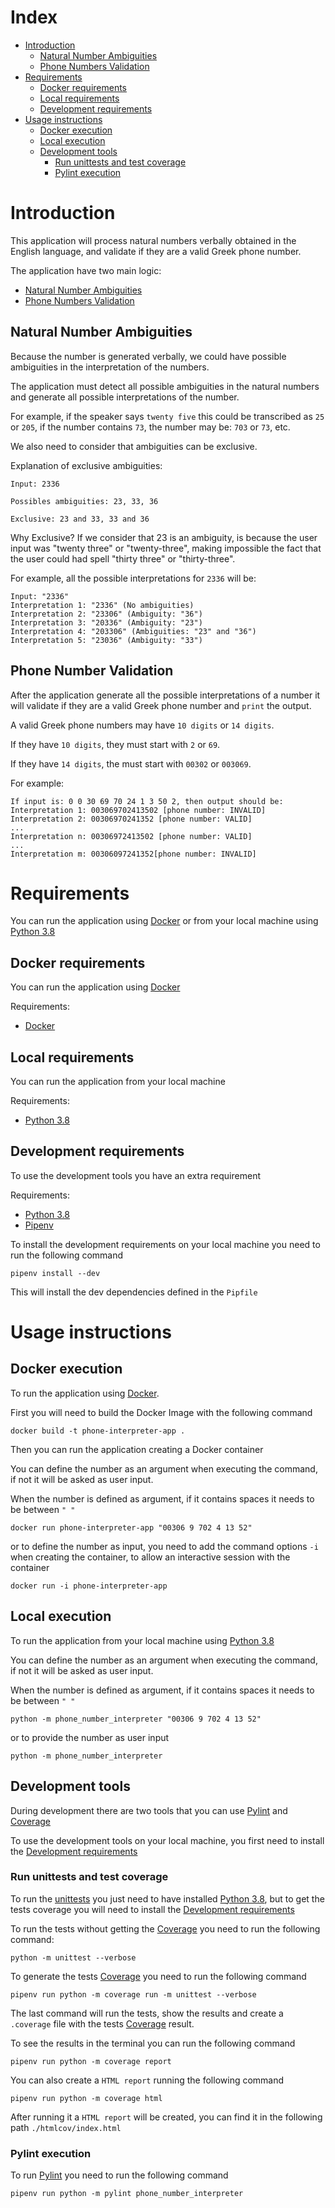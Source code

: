 # Index

* [Introduction](#introduction)
    * [Natural Number Ambiguities](#natural-number-ambiguities)
    * [Phone Numbers Validation](#phone-number-validation)
* [Requirements](#requirements)
    * [Docker requirements](#docker-requirements)
    * [Local requirements](#local-requirements)
    * [Development requirements](#development-requirements)
* [Usage instructions](#usage-instructions)
    * [Docker execution](#docker-execution)
    * [Local execution](#local-execution)
    * [Development tools](#development-tools)
        * [Run unittests and test coverage](#run-unittests-and-test-coverage)
        * [Pylint execution](#pylint-execution)

# Introduction

This application will process natural numbers verbally obtained in the English language, and validate if they are a valid Greek phone number.

The application have two main logic:

* [Natural Number Ambiguities](#natural-number-ambiguities)
* [Phone Numbers Validation](#phone-number-validation)

## Natural Number Ambiguities

Because the number is generated verbally, we could have possible ambiguities in the interpretation of the numbers.

The application must detect all possible ambiguities in the natural numbers and generate all possible interpretations of the number.

For example, if the speaker says `twenty five` this could be transcribed as `25` or `205`, if the number contains `73`, the number may be: `703` or `73`, etc.

We also need to consider that ambiguities can be exclusive.

Explanation of exclusive ambiguities:

```
Input: 2336

Possibles ambiguities: 23, 33, 36

Exclusive: 23 and 33, 33 and 36
```

Why Exclusive? If we consider that 23 is an ambiguity, is because the user input was "twenty three" or "twenty-three", making impossible the fact that the user could had spell "thirty three" or "thirty-three".

For example, all the possible interpretations for `2336` will be:

```
Input: "2336"
Interpretation 1: "2336" (No ambiguities)
Interpretation 2: "23306" (Ambiguity: "36")
Interpretation 3: "20336" (Ambiguity: "23")
Interpretation 4: "203306" (Ambiguities: "23" and "36")
Interpretation 5: "23036" (Ambiguity: "33")
```

## Phone Number Validation

After the application generate all the possible interpretations of a number it will validate if they are a valid Greek phone number and `print` the output.

A valid Greek phone numbers may have `10 digits` or `14 digits`.

If they have `10 digits`, they must start with `2` or `69`.

If they have `14 digits`, the must start with `00302` or `003069`.

For example:

```
If input is: 0 0 30 69 70 24 1 3 50 2, then output should be:
Interpretation 1: 003069702413502 [phone number: INVALID]
Interpretation 2: 00306970241352 [phone number: VALID]
...
Interpretation n: 00306972413502 [phone number: VALID]
...
Interpretation m: 00306097241352[phone number: INVALID]
```

# Requirements

You can run the application using [Docker] or from your local machine using [Python 3.8]

## Docker requirements

You can run the application using [Docker]

Requirements:
 * [Docker]

## Local requirements

You can run the application from your local machine

Requirements:
* [Python 3.8]

## Development requirements

To use the development tools you have an extra requirement

Requirements:
* [Python 3.8]
* [Pipenv]

To install the development requirements on your local machine you need to run the following command

```
pipenv install --dev
```

This will install the dev dependencies defined in the `Pipfile`

# Usage instructions

## Docker execution

To run the application using [Docker].

First you will need to build the Docker Image with the following command

```
docker build -t phone-interpreter-app .
```

Then you can run the application creating a Docker container

You can define the number as an argument when executing the command, if not it will be asked as user input.

When the number is defined as argument, if it contains spaces it needs to be between `" "`

```
docker run phone-interpreter-app "00306 9 702 4 13 52"
```

or to define the number as input, you need to add the command options `-i` when creating the container, to allow an interactive session with the container

```
docker run -i phone-interpreter-app
```

## Local execution

To run the application from your local machine using [Python 3.8]

You can define the number as an argument when executing the command, if not it will be asked as user input.

When the number is defined as argument, if it contains spaces it needs to be between `" "`

```
python -m phone_number_interpreter "00306 9 702 4 13 52"
```

or to provide the number as user input

```
python -m phone_number_interpreter
```

## Development tools

During development there are two tools that you can use [Pylint] and [Coverage]

To use the development tools on your local machine, you first need to install the [Development requirements](#development-requirements)

### Run unittests and test coverage

To run the [unittests] you just need to have installed [Python 3.8], but to get the tests coverage you will need to install the [Development requirements](#development-requirements)

To run the tests without getting the [Coverage] you need to run the following command:

```
python -m unittest --verbose
```

To generate the tests [Coverage] you need to run the following command

```
pipenv run python -m coverage run -m unittest --verbose
```

The last command will run the tests, show the results and create a `.coverage` file with the tests [Coverage] result.

To see the results in the terminal you can run the following command

```
pipenv run python -m coverage report
```

You can also create a `HTML report` running the following command

```
pipenv run python -m coverage html
```

After running it a `HTML report` will be created, you can find it in the following path `./htmlcov/index.html`

### Pylint execution

To run [Pylint] you need to run the following command

```
pipenv run python -m pylint phone_number_interpreter
```

[Python 3.8]: https://www.python.org/downloads/
[Docker]: https://www.docker.com/
[Pipenv]: https://pipenv.pypa.io/en/latest/install/#installing-pipenv
[Coverage]: https://coverage.readthedocs.io/en/coverage-5.1/
[Pylint]: https://www.pylint.org/
[unittests]: https://docs.python.org/3/library/unittest.html
